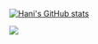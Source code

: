 [![Hani's GitHub stats](https://github-readme-stats.vercel.app/api?username=hanikhan&count_private=true&include_all_commits=true)](https://github.com/hanikhan/github-readme-stats)

<img align="center" src="https://github-readme-stats.vercel.app/api/top-langs/?username=hanikhan&theme=merko" />
